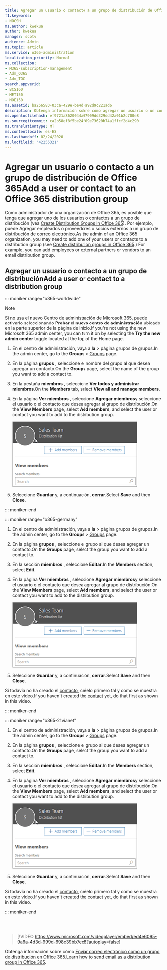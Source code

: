 ```yaml
---
title: Agregar un usuario o contacto a un grupo de distribución de Office 365
f1.keywords:
- NOCSH
ms.author: kwekua
author: kwekua
manager: scotv
audience: Admin
ms.topic: article
ms.service: o365-administration
localization_priority: Normal
ms.collection:
- M365-subscription-management
- Adm_O365
- Adm_TOC
search.appverid:
- BCS160
- MET150
- MOE150
ms.assetid: ba256583-03ca-429e-be4d-a92d9c221ad6
description: Obtenga información sobre cómo agregar un usuario o un contacto de Office 365 a un grupo de distribución. Por ejemplo, puede Agregar un empleado, asociado o un proveedor a su grupo de distribución de correo electrónico.
ms.openlocfilehash: ef9721a8620044a07909dd329dd42a01b2c700e8
ms.sourcegitcommit: ca2b58ef8f5be24f09e73620b74a1ffcf2d4c290
ms.translationtype: MT
ms.contentlocale: es-ES
ms.lasthandoff: 02/24/2020
ms.locfileid: "42255321"
---
```

# <a name="add-a-user-or-contact-to-an-office-365-distribution-group"></a><span data-ttu-id="82719-104">Agregar un usuario o contacto a un grupo de distribución de Office 365</span><span class="sxs-lookup"><span data-stu-id="82719-104">Add a user or contact to an Office 365 distribution group</span></span>

<span data-ttu-id="82719-105">Como administrador de una organización de Office 365, es posible que tenga que agregar uno de los usuarios o contactos a un grupo de distribución (vea [Create Distribution Groups in Office 365](../setup/create-distribution-lists.md)). Por ejemplo, puede Agregar empleados o proveedores o socios externos a un grupo de distribución de correo electrónico.</span><span class="sxs-lookup"><span data-stu-id="82719-105">As the admin of an Office 365 organization, you may need to add one of your users or contacts to a distribution group (see [Create distribution groups in Office 365](../setup/create-distribution-lists.md).) For example, you can add employees or external partners or vendors to an email distribution group.</span></span>
  
## <a name="add-a-user-or-contact-to-a-distribution-group"></a><span data-ttu-id="82719-106">Agregar un usuario o contacto a un grupo de distribución</span><span class="sxs-lookup"><span data-stu-id="82719-106">Add a user or contact to a distribution group</span></span>

::: moniker range="o365-worldwide"

> [!NOTE]
> <span data-ttu-id="82719-107">Si no usa el nuevo Centro de administración de Microsoft 365, puede activarlo seleccionando **Probar el nuevo centro de administración** ubicado en la parte superior de la página de inicio.</span><span class="sxs-lookup"><span data-stu-id="82719-107">If you're not using the new Microsoft 365 admin center, you can turn it on by selecting the **Try the new admin center** toggle located at the top of the Home page.</span></span>

1. <span data-ttu-id="82719-108">En el centro de administración, vaya a **la** \> <a href="https://go.microsoft.com/fwlink/p/?linkid=2052855" target="_blank"></a> página grupos de grupos.</span><span class="sxs-lookup"><span data-stu-id="82719-108">In the admin center, go to the **Groups** \> <a href="https://go.microsoft.com/fwlink/p/?linkid=2052855" target="_blank">Groups</a> page.</span></span>

2. <span data-ttu-id="82719-109">En la página **grupos** , seleccione el nombre del grupo al que desea agregar un contacto.</span><span class="sxs-lookup"><span data-stu-id="82719-109">On the **Groups** page, select the name of the group you want to add a contact to.</span></span>

3. <span data-ttu-id="82719-110">En la pestaña **miembros** , seleccione **Ver todos y administrar miembros**.</span><span class="sxs-lookup"><span data-stu-id="82719-110">On the **Members** tab, select **View all and manage members**.</span></span>

4. <span data-ttu-id="82719-111">En la página **Ver miembros** , seleccione **Agregar miembros**y seleccione el usuario o el contacto que desea agregar al grupo de distribución.</span><span class="sxs-lookup"><span data-stu-id="82719-111">On the **View Members** page, select **Add members**, and select the user or contact you want to add to the distribution group.</span></span> 
    
    ![Agregar miembros a un grupo de distribución](../media/f79f59f8-1606-43fe-bae6-df74f5b6259d.png)
  
5. <span data-ttu-id="82719-113">Seleccione **Guardar** y, a continuación, **cerrar**.</span><span class="sxs-lookup"><span data-stu-id="82719-113">Select **Save** and then **Close**.</span></span>

::: moniker-end

::: moniker range="o365-germany"

1. <span data-ttu-id="82719-114">En el centro de administración, vaya a **la** \> <a href="https://go.microsoft.com/fwlink/p/?linkid=2052855" target="_blank"></a> página grupos de grupos.</span><span class="sxs-lookup"><span data-stu-id="82719-114">In the admin center, go to the **Groups** \> <a href="https://go.microsoft.com/fwlink/p/?linkid=2052855" target="_blank">Groups</a> page.</span></span>
    
2. <span data-ttu-id="82719-115">En la página **grupos** , seleccione el grupo al que desea agregar un contacto.</span><span class="sxs-lookup"><span data-stu-id="82719-115">On the **Groups** page, select the group you want to add a contact to.</span></span>
    
3. <span data-ttu-id="82719-116">En la sección **miembros** , seleccione **Editar**.</span><span class="sxs-lookup"><span data-stu-id="82719-116">In the **Members** section, select **Edit**.</span></span>
  
4. <span data-ttu-id="82719-117">En la página **Ver miembros** , seleccione **Agregar miembros**y seleccione el usuario o el contacto que desea agregar al grupo de distribución.</span><span class="sxs-lookup"><span data-stu-id="82719-117">On the **View Members** page, select **Add members**, and select the user or contact you want to add to the distribution group.</span></span> 
    
    ![Agregar miembros a un grupo de distribución](../media/f79f59f8-1606-43fe-bae6-df74f5b6259d.png)
  
5. <span data-ttu-id="82719-119">Seleccione **Guardar** y, a continuación, **cerrar**.</span><span class="sxs-lookup"><span data-stu-id="82719-119">Select **Save** and then **Close**.</span></span>
    
<span data-ttu-id="82719-120">Si todavía no ha creado el [contacto](../misc/contacts.md), créelo primero tal y como se muestra en este vídeo.</span><span class="sxs-lookup"><span data-stu-id="82719-120">If you haven't created the [contact](../misc/contacts.md) yet, do that first as shown in this video.</span></span> 

::: moniker-end

::: moniker range="o365-21vianet"

1. <span data-ttu-id="82719-121">En el centro de administración, vaya a **la** \> <a href="https://go.microsoft.com/fwlink/p/?linkid=2052855" target="_blank"></a> página grupos de grupos.</span><span class="sxs-lookup"><span data-stu-id="82719-121">In the admin center, go to the **Groups** \> <a href="https://go.microsoft.com/fwlink/p/?linkid=2052855" target="_blank">Groups</a> page.</span></span>
    
2. <span data-ttu-id="82719-122">En la página **grupos** , seleccione el grupo al que desea agregar un contacto.</span><span class="sxs-lookup"><span data-stu-id="82719-122">On the **Groups** page, select the group you want to add a contact to.</span></span>
    
3. <span data-ttu-id="82719-123">En la sección **miembros** , seleccione **Editar**.</span><span class="sxs-lookup"><span data-stu-id="82719-123">In the **Members** section, select **Edit**.</span></span>
  
4. <span data-ttu-id="82719-124">En la página **Ver miembros** , seleccione **Agregar miembros**y seleccione el usuario o el contacto que desea agregar al grupo de distribución.</span><span class="sxs-lookup"><span data-stu-id="82719-124">On the **View Members** page, select **Add members**, and select the user or contact you want to add to the distribution group.</span></span> 
    
    ![Agregar miembros a un grupo de distribución](../media/f79f59f8-1606-43fe-bae6-df74f5b6259d.png)
  
5. <span data-ttu-id="82719-126">Seleccione **Guardar** y, a continuación, **cerrar**.</span><span class="sxs-lookup"><span data-stu-id="82719-126">Select **Save** and then **Close**.</span></span>
    
<span data-ttu-id="82719-127">Si todavía no ha creado el [contacto](../misc/contacts.md), créelo primero tal y como se muestra en este vídeo.</span><span class="sxs-lookup"><span data-stu-id="82719-127">If you haven't created the [contact](../misc/contacts.md) yet, do that first as shown in this video.</span></span> 

::: moniker-end

<br><br>

  
> [!VIDEO https://www.microsoft.com/videoplayer/embed/ed4e6095-9a6a-4d3d-999d-698c39bb7ec8?autoplay=false]
  
<span data-ttu-id="82719-128">Obtenga información sobre cómo [Enviar correo electrónico como un grupo de distribución en Office 365](../manage/send-email-as-distribution-list.md).</span><span class="sxs-lookup"><span data-stu-id="82719-128">Learn how to [send email as a distribution group in Office 365](../manage/send-email-as-distribution-list.md).</span></span>
  

